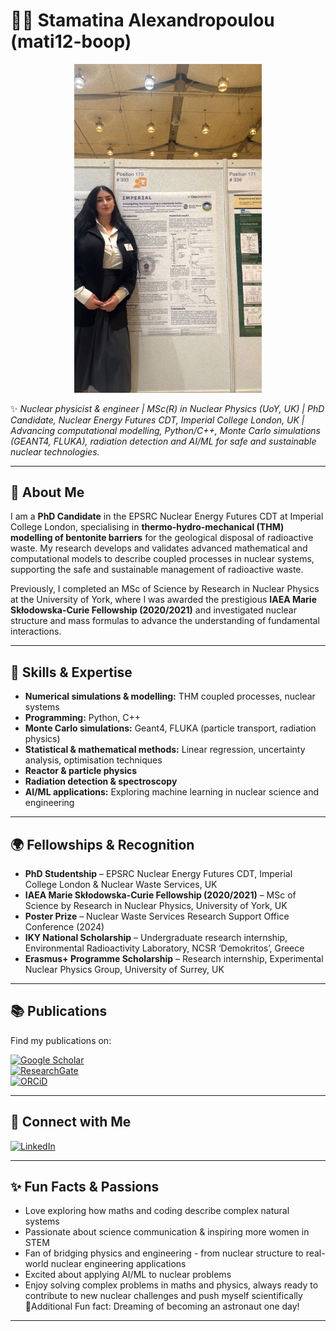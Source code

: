 # 👩‍🔬 Stamatina Alexandropoulou (mati12-boop)

<p align="center">
  <img src="assets/profile.jpg" alt="Stamatina at Clay Conference 2024, Hannover" width="300"/>
</p>

✨ *Nuclear physicist & engineer | MSc(R) in Nuclear Physics (UoY, UK) | PhD Candidate, Nuclear Energy Futures CDT, Imperial College London, UK | Advancing computational modelling, Python/C++, Monte Carlo simulations (GEANT4, FLUKA), radiation detection and AI/ML for safe and sustainable nuclear technologies.*

---

## 👋 About Me

I am a **PhD Candidate** in the EPSRC Nuclear Energy Futures CDT at Imperial College London, specialising in **thermo-hydro-mechanical (THM) modelling of bentonite barriers** for the geological disposal of radioactive waste. My research develops and validates advanced mathematical and computational models to describe coupled processes in nuclear systems, supporting the safe and sustainable management of radioactive waste.

Previously, I completed an MSc of Science by Research in Nuclear Physics at the University of York, where I was awarded the prestigious **IAEA Marie Skłodowska-Curie Fellowship (2020/2021)** and investigated nuclear structure and mass formulas to advance the understanding of fundamental interactions.

---

## 🔑 Skills & Expertise

- **Numerical simulations & modelling:** THM coupled processes, nuclear systems  
- **Programming:** Python, C++  
- **Monte Carlo simulations:** Geant4, FLUKA (particle transport, radiation physics)  
- **Statistical & mathematical methods:** Linear regression, uncertainty analysis, optimisation techniques  
- **Reactor & particle physics**  
- **Radiation detection & spectroscopy**  
- **AI/ML applications:** Exploring machine learning in nuclear science and engineering  

---

## 🌍 Fellowships & Recognition

- **PhD Studentship** – EPSRC Nuclear Energy Futures CDT, Imperial College London & Nuclear Waste Services, UK  
- **IAEA Marie Skłodowska-Curie Fellowship (2020/2021)** – MSc of Science by Research in Nuclear Physics, University of York, UK  
- **Poster Prize** – Nuclear Waste Services Research Support Office Conference (2024)  
- **IKY National Scholarship** – Undergraduate research internship, Environmental Radioactivity Laboratory, NCSR ‘Demokritos’, Greece  
- **Erasmus+ Programme Scholarship** – Research internship, Experimental Nuclear Physics Group, University of Surrey, UK  

---

## 📚 Publications

Find my publications on:  

[![Google Scholar](https://img.shields.io/badge/Google%20Scholar-Profile-blue?logo=Google-Scholar)](https://scholar.google.com/citations?user=8k84kbcAAAAJ&hl=en)  
[![ResearchGate](https://img.shields.io/badge/ResearchGate-Profile-brightgreen?logo=ResearchGate)](https://www.researchgate.net/profile/Stamatina-Alexandropoulou?ev=hdr_xprf)  
[![ORCiD](https://img.shields.io/badge/ORCiD-0000--0002--8303--5713-A6CE39?logo=ORCID)](https://orcid.org/0000-0002-8303-5713)  

---

## 🔗 Connect with Me

[![LinkedIn](https://img.shields.io/badge/LinkedIn-Profile-blue?logo=LinkedIn)](https://www.linkedin.com/in/stamatina-alexandropoulou-4b402b301/)  

---

## ✨ Fun Facts & Passions

- Love exploring how maths and coding describe complex natural systems  
- Passionate about science communication & inspiring more women in STEM  
- Fan of bridging physics and engineering - from nuclear structure to real-world nuclear engineering applications  
- Excited about applying AI/ML to nuclear problems  
- Enjoy solving complex problems in maths and physics, always ready to contribute to new nuclear challenges and push myself scientifically  
🚀Additional Fun fact: Dreaming of becoming an astronaut one day!
---

>


